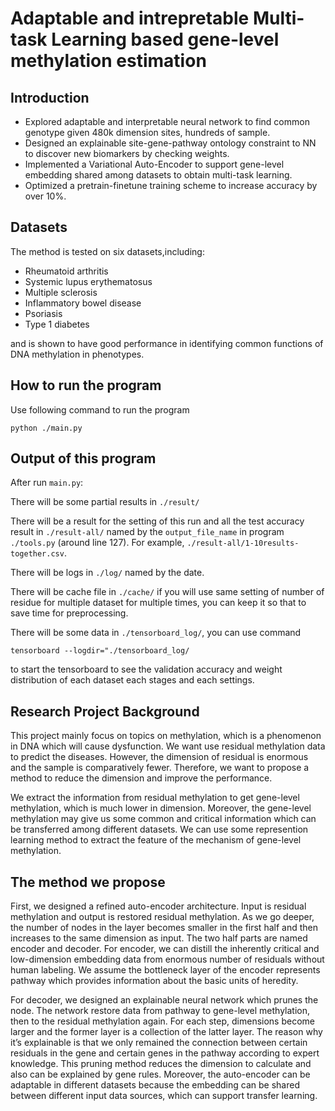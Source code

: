 # Adaptable and intrepretable Multi-task Learning based gene-level methylation estimation

## Introduction
-	Explored adaptable and interpretable neural network to find common genotype given 480k dimension sites, hundreds of sample. 
-	Designed an explainable site-gene-pathway ontology constraint to NN to discover new biomarkers by checking weights.
-	Implemented a Variational Auto-Encoder to support gene-level embedding shared among datasets to obtain multi-task learning.
-	Optimized a pretrain-finetune training scheme to increase accuracy by over 10%.

## Datasets
The method is tested on six datasets,including:

- Rheumatoid arthritis
- Systemic lupus erythematosus
- Multiple sclerosis
- Inflammatory bowel disease
- Psoriasis
- Type 1 diabetes

and is shown to have good performance in identifying common functions of DNA methylation in phenotypes.

## How to run the program
Use following command to run the program
```
python ./main.py
```

## Output of this program
After run `main.py`:

There will be some partial results in `./result/`

There will be a result for the setting of this run and all the test accuracy result in `./result-all/` named by the `output_file_name` in program `./tools.py` (around line 127). For example, `./result-all/1-10results-together.csv`.

There will be logs in `./log/` named by the date.

There will be cache file in `./cache/` if you will use same setting of number of residue for multiple dataset for multiple times, you can keep it so  that to save time for preprocessing.

There will be some data in `./tensorboard_log/`, you can use command 
```
tensorboard --logdir="./tensorboard_log/
``` 
to start the tensorboard to see the validation accuracy and weight distribution of each dataset each stages and each settings.

## Research Project Background
This project mainly focus on topics on methylation, which is a phenomenon in DNA which will cause dysfunction. We want use residual methylation data to predict the diseases.
However, the dimension of residual is enormous and the sample is comparatively fewer. Therefore, we want to propose a method to reduce the dimension and improve the performance.

We extract the information from residual methylation to get gene-level methylation, which is much lower in dimension.
Moreover, the gene-level methylation may give us some common and critical information which can be transferred among different datasets. We can use some represention learning method to extract the feature of the mechanism of gene-level methylation.



## The method we propose
First, we designed a refined auto-encoder architecture. Input is residual methylation and output is restored residual methylation. As we go deeper, the number of nodes in the layer becomes smaller in the first half and then increases to the same dimension as input. The two half parts are named encoder and decoder. For encoder, we can distill the inherently critical and low-dimension embedding data from enormous number of residuals without human labeling. We assume the bottleneck layer of the encoder represents pathway which provides information about the basic units of heredity. 

For decoder, we designed an explainable neural network which prunes the node. The network restore data from pathway to gene-level methylation, then to the residual methylation again. For each step, dimensions become larger and the former layer is a collection of the latter layer. The reason why it’s explainable is that we only remained the connection between certain residuals in the gene and certain genes in the pathway according to expert knowledge. This pruning method reduces the dimension to calculate and also can be explained by gene rules. 
Moreover, the auto-encoder can be adaptable in different datasets because the embedding can be shared between different input data sources, which can support transfer learning.
